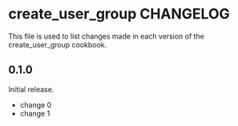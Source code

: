 # create_user_group CHANGELOG

This file is used to list changes made in each version of the create_user_group cookbook.

## 0.1.0

Initial release.

- change 0
- change 1
